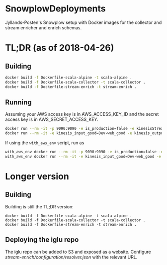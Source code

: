 # SnowplowDeployments
Jyllands-Posten's Snowplow setup with Docker images for the collector and stream enricher and enrich schemas.

# TL;DR (as of 2018-04-26)
## Building
```bash
docker build -f Dockerfile-scala-alpine -t scala-alpine .
docker build -f Dockerfile-scala-collector -t scala-collector .
docker build -f Dockerfile-stream-enrich -t stream-enrich .
```

## Running
Assuming your AWS access key is in AWS\_ACCESS\_KEY\_ID and the secret access key is in AWS\_SECRET\_ACCESS\_KEY.
```bash
docker run --rm -it -p 9090:9090 -e is_production=false -e kinesisStreamGoodName=Dev-web_good -e kinesisStreamBadName=Dev-web_bad -e AWS_ACCESS_KEY_ID=$AWS_ACCESS_KEY_ID -e AWS_SECRET_ACCESS_KEY=$AWS_SECRET_ACCESS_KEY scala-collector
docker run --rm -it -e kinesis_input_good=Dev-web_good -e kinesis_output_good=Dev-enriched_good -e kinesis_output_bad=Dev-enriched_bad -e app_name=SnowplowKinesisEnrich_local -e AWS_ACCESS_KEY_ID=$AWS_ACCESS_KEY_ID -e AWS_SECRET_ACCESS_KEY=$AWS_SECRET_ACCESS_KEY stream-enrich
```

If using the `with_aws_env` script, run as
```bash
with_aws_env docker run --rm -it -p 9090:9090 -e is_production=false -e kinesisStreamGoodName=Dev-web_good -e kinesisStreamBadName=Dev-web_bad -e AWS_ACCESS_KEY_ID='$AWS_ACCESS_KEY_ID' -e AWS_SECRET_ACCESS_KEY='$AWS_SECRET_ACCESS_KEY' -e AWS_SESSION_TOKEN='$AWS_SESSION_TOKEN' scala-collector
with_aws_env docker run --rm -it -e kinesis_input_good=Dev-web_good -e kinesis_output_good=Dev-enriched_good -e kinesis_output_bad=Dev-enriched_bad -e app_name=SnowplowKinesisEnrich_local -e AWS_ACCESS_KEY_ID='$AWS_ACCESS_KEY_ID' -e AWS_SECRET_ACCESS_KEY='$AWS_SECRET_ACCESS_KEY' -e AWS_SESSION_TOKEN='$AWS_SESSION_TOKEN' stream-enrich
```

# Longer version
## Building
Building is still the TL;DR version:
```
docker build -f Dockerfile-scala-alpine -t scala-alpine .
docker build -f Dockerfile-scala-collector -t scala-collector .
docker build -f Dockerfile-stream-enrich -t stream-enrich .
```

## Deploying the iglu repo
The iglu repo can be added to S3 and exposed as a website. Configure _stream-enrich/configuration/resolver.json_ with the relevant URL.
